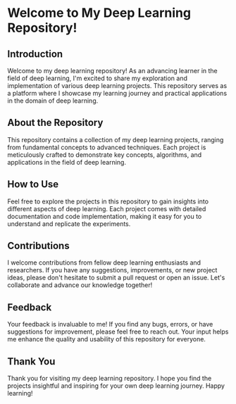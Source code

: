 # Welcome to My Deep Learning Repository!

## Introduction
Welcome to my deep learning repository! As an advancing learner in the field of deep learning, I'm excited to share my exploration and implementation of various deep learning projects. This repository serves as a platform where I showcase my learning journey and practical applications in the domain of deep learning.

## About the Repository
This repository contains a collection of my deep learning projects, ranging from fundamental concepts to advanced techniques. Each project is meticulously crafted to demonstrate key concepts, algorithms, and applications in the field of deep learning.

## How to Use
Feel free to explore the projects in this repository to gain insights into different aspects of deep learning. Each project comes with detailed documentation and code implementation, making it easy for you to understand and replicate the experiments.

## Contributions
I welcome contributions from fellow deep learning enthusiasts and researchers. If you have any suggestions, improvements, or new project ideas, please don't hesitate to submit a pull request or open an issue. Let's collaborate and advance our knowledge together!

## Feedback
Your feedback is invaluable to me! If you find any bugs, errors, or have suggestions for improvement, please feel free to reach out. Your input helps me enhance the quality and usability of this repository for everyone.

## Thank You
Thank you for visiting my deep learning repository. I hope you find the projects insightful and inspiring for your own deep learning journey. Happy learning!
